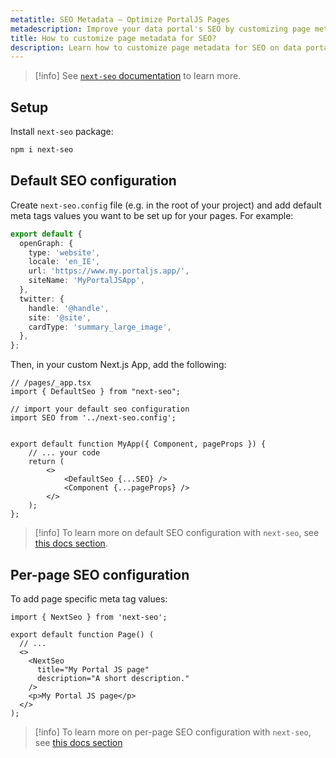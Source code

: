 ```yaml
---
metatitle: SEO Metadata – Optimize PortalJS Pages
metadescription: Improve your data portal's SEO by customizing page metadata. Follow our guide to boost search engine rankings.
title: How to customize page metadata for SEO?
description: Learn how to customize page metadata for SEO on data portals built with PortalJS
---
```


>[!info]
>See [`next-seo` documentation](https://github.com/garmeeh/next-seo) to learn more.

## Setup

Install `next-seo` package:

```sh
npm i next-seo
```

## Default SEO configuration

Create `next-seo.config` file (e.g. in the root of your project) and add default meta tags values you want to be set up for your pages. For example:

```ts
export default {
  openGraph: {
    type: 'website',
    locale: 'en_IE',
    url: 'https://www.my.portaljs.app/',
    siteName: 'MyPortalJSApp',
  },
  twitter: {
    handle: '@handle',
    site: '@site',
    cardType: 'summary_large_image',
  },
};
```

Then, in your custom Next.js App, add the following:

```tsx
// /pages/_app.tsx
import { DefaultSeo } from "next-seo";

// import your default seo configuration
import SEO from '../next-seo.config';


export default function MyApp({ Component, pageProps }) {
    // ... your code
    return (
        <>
            <DefaultSeo {...SEO} />
            <Component {...pageProps} />
        </>
    );
};

```

>[!info]
>To learn more on default SEO configuration with `next-seo`, see [this docs section](https://github.com/garmeeh/next-seo#default-seo-configuration).

## Per-page SEO configuration

To add page specific meta tag values:

```tsx
import { NextSeo } from 'next-seo';

export default function Page() (
  // ...
  <>
    <NextSeo
      title="My Portal JS page"
      description="A short description."
    />
    <p>My Portal JS page</p>
  </>
);
```

>[!info]
> To learn more on per-page SEO configuration with `next-seo`, see [this docs section](https://github.com/garmeeh/next-seo#add-seo-to-page)

<DocsPagination prev="/opensource/howtos/analytics" next="/opensource/howtos/sitemap"/>